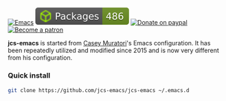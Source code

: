 [![Emacs](https://img.shields.io/badge/Emacs-29.0.60+-7F5AB6.svg?logo=gnu%20emacs&logoColor=white)](https://www.gnu.org/software/emacs/download.html)
[![Packages](https://raw.githubusercontent.com/jcs-emacs/badges/master/config/packages.svg)](#)
[![Donate on paypal](https://img.shields.io/badge/paypal-donate-1?logo=paypal&color=blue)](https://www.paypal.me/jcs090218)
[![Become a patron](https://img.shields.io/badge/patreon-become%20a%20patron-orange.svg?logo=patreon)](https://www.patreon.com/jcs090218)

**jcs-emacs** is started from [Casey Muratori](https://github.com/cmuratori)'s
Emacs configuration. It has been repeatedly utilized and modified
since 2015 and is now very different from his configuration.

### Quick install

```sh
git clone https://github.com/jcs-emacs/jcs-emacs ~/.emacs.d
```
